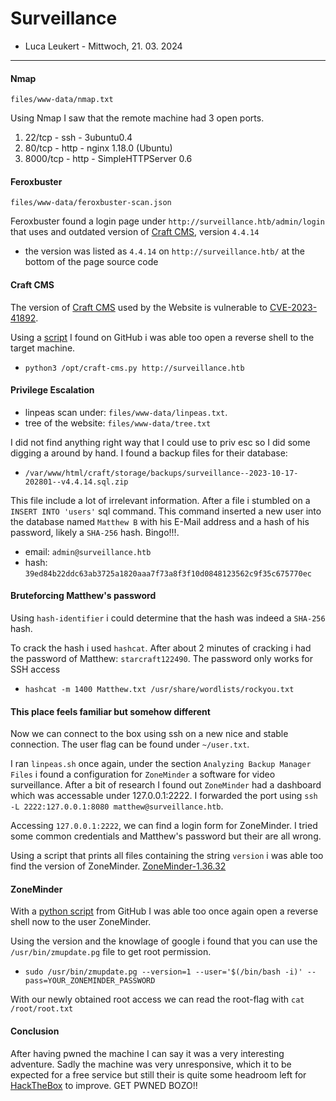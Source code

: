 # Surveillance

- Luca Leukert - Mittwoch, 21. 03. 2024

----

#### Nmap
`files/www-data/nmap.txt`

Using Nmap I saw that the remote machine had 3 open ports.
1. 22/tcp - ssh - 3ubuntu0.4
2. 80/tcp - http - nginx 1.18.0 (Ubuntu)
3. 8000/tcp - http - SimpleHTTPServer 0.6

#### Feroxbuster
`files/www-data/feroxbuster-scan.json`

Feroxbuster found a login page under `http://surveillance.htb/admin/login` that uses and outdated version of [Craft CMS](https://craftcms.com), version `4.4.14`
- the version was listed as `4.4.14` on `http://surveillance.htb/` at the bottom of the page source code
 
#### Craft CMS
The version of [Craft CMS](https://craftcms.com) used by the Website is vulnerable to [CVE-2023-41892](https://www.cvedetails.com/cve/CVE-2023-41892/).

Using a [script](https://gist.github.com/gmh5225/8fad5f02c2cf0334249614eb80cbf4ce) I found on GitHub i was able too open a reverse shell to the target machine.
- `python3 /opt/craft-cms.py http://surveillance.htb`

#### Privilege Escalation
- linpeas scan under: `files/www-data/linpeas.txt`.
- tree of the website: `files/www-data/tree.txt`

I did not find anything right way that I could use to priv esc so I did some digging a around by hand. I found a backup files for their database:
- `/var/www/html/craft/storage/backups/surveillance--2023-10-17-202801--v4.4.14.sql.zip`

This file include a lot of irrelevant information. After a file i stumbled on a `INSERT INTO 'users'` sql command. This command inserted a new user into the database named `Matthew B` with his E-Mail address and a hash of his password, likely a `SHA-256` hash. Bingo!!!.

- email: `admin@surveillance.htb`
- hash: `39ed84b22ddc63ab3725a1820aaa7f73a8f3f10d0848123562c9f35c675770ec`

#### Bruteforcing Matthew's password
Using `hash-identifier` i could determine that the hash was indeed a `SHA-256` hash.

To crack the hash i used `hashcat`. After about 2 minutes of cracking i had the password of Matthew: `starcraft122490`. The password only works for SSH access
- `hashcat -m 1400 Matthew.txt /usr/share/wordlists/rockyou.txt`

#### This place feels familiar but somehow different
Now we can connect to the box using ssh on a new nice and stable connection. The user flag can be found under `~/user.txt`.

I ran `linpeas.sh` once again, under the section `Analyzing Backup Manager Files` i found a configuration for `ZoneMinder` a software for video surveillance. After a bit of research I found out `ZoneMinder` had a dashboard which was accessable under 127.0.0.1:2222. I forwarded the port using `ssh -L 2222:127.0.0.1:8080 matthew@surveillance.htb`.

Accessing `127.0.0.1:2222`, we can find a login form for ZoneMinder. I tried some common credentials and Matthew's password but their are all wrong.

Using a script that prints all files containing the string `version` i was able too find the version of ZoneMinder. [ZoneMinder-1.36.32]("https://github.com/ZoneMinder/zoneminder/releases/tag/1.36.32")

#### ZoneMinder
With a [python script](https://github.com/rvizx/CVE-2023-26035) from GitHub I was able too once again open a reverse shell now to the user ZoneMinder.

Using the version and the knowlage of google i found that you can use the `/usr/bin/zmupdate.pg` file to get root permission.
- `sudo /usr/bin/zmupdate.pg --version=1 --user='$(/bin/bash -i)' --pass=YOUR_ZONEMINDER_PASSWORD`

With our newly obtained root access we can read the root-flag with `cat /root/root.txt`

#### Conclusion
After having pwned the machine I can say it was a very interesting adventure. Sadly the machine was very unresponsive, which it to be expected for a free service but still their is quite some headroom left for [HackTheBox](https://app.hackthebox.com) to improve. GET PWNED BOZO!!
